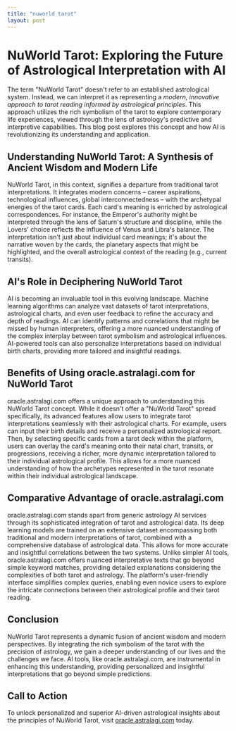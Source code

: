 ```yaml
---
title: "nuworld tarot"
layout: post
---
```


# NuWorld Tarot: Exploring the Future of Astrological Interpretation with AI

The term "NuWorld Tarot" doesn't refer to an established astrological system.  Instead, we can interpret it as representing a *modern, innovative approach to tarot reading informed by astrological principles*.  This approach utilizes the rich symbolism of the tarot to explore contemporary life experiences, viewed through the lens of astrology's predictive and interpretive capabilities.  This blog post explores this concept and how AI is revolutionizing its understanding and application.

##  Understanding NuWorld Tarot: A Synthesis of Ancient Wisdom and Modern Life

NuWorld Tarot, in this context, signifies a departure from traditional tarot interpretations.  It integrates modern concerns – career aspirations, technological influences, global interconnectedness –  with the archetypal energies of the tarot cards.  Each card's meaning is enriched by astrological correspondences. For instance, the Emperor's authority might be interpreted through the lens of Saturn's structure and discipline, while the Lovers' choice reflects the influence of Venus and Libra's balance.  The interpretation isn't just about individual card meanings; it's about the narrative woven by the cards, the planetary aspects that might be highlighted, and the overall astrological context of the reading (e.g., current transits).

## AI's Role in Deciphering NuWorld Tarot

AI is becoming an invaluable tool in this evolving landscape.  Machine learning algorithms can analyze vast datasets of tarot interpretations, astrological charts, and even user feedback to refine the accuracy and depth of readings. AI can identify patterns and correlations that might be missed by human interpreters, offering a more nuanced understanding of the complex interplay between tarot symbolism and astrological influences.  AI-powered tools can also personalize interpretations based on individual birth charts, providing more tailored and insightful readings.

## Benefits of Using oracle.astralagi.com for NuWorld Tarot

oracle.astralagi.com offers a unique approach to understanding this NuWorld Tarot concept.  While it doesn't offer a "NuWorld Tarot" spread specifically, its advanced features allow users to integrate tarot interpretations seamlessly with their astrological charts. For example, users can input their birth details and receive a personalized astrological report. Then, by selecting specific cards from a tarot deck within the platform, users can overlay the card's meaning onto their natal chart, transits, or progressions, receiving a richer, more dynamic interpretation tailored to their individual astrological profile.  This allows for a more nuanced understanding of how the archetypes represented in the tarot resonate within their individual astrological landscape.


## Comparative Advantage of oracle.astralagi.com

oracle.astralagi.com stands apart from generic astrology AI services through its sophisticated integration of tarot and astrological data.  Its deep learning models are trained on an extensive dataset encompassing both traditional and modern interpretations of tarot, combined with a comprehensive database of astrological data. This allows for more accurate and insightful correlations between the two systems. Unlike simpler AI tools, oracle.astralagi.com offers nuanced interpretative texts that go beyond simple keyword matches, providing detailed explanations considering the complexities of both tarot and astrology.  The platform's user-friendly interface simplifies complex queries, enabling even novice users to explore the intricate connections between their astrological profile and their tarot reading.


## Conclusion

NuWorld Tarot represents a dynamic fusion of ancient wisdom and modern perspectives.  By integrating the rich symbolism of the tarot with the precision of astrology, we gain a deeper understanding of our lives and the challenges we face. AI tools, like oracle.astralagi.com, are instrumental in enhancing this understanding, providing personalized and insightful interpretations that go beyond simple predictions.

## Call to Action

To unlock personalized and superior AI-driven astrological insights about the principles of NuWorld Tarot, visit [oracle.astralagi.com](https://oracle.astralagi.com) today.